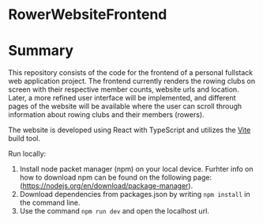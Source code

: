 # RowerWebsiteFrontend
# Summary
This repository consists of the code for the frontend of a personal fullstack web application project. The frontend currently renders the rowing clubs on screen with their respective member counts, website urls and location. Later, a more refined user interface will be implemented, and different pages of the website will be available where the user can scroll through information about rowing clubs and their members (rowers). 

The website is developed using React with TypeScript and utilizes the [Vite](https://vitejs.dev/) build tool.

Run locally: 
1. Install node packet manager (npm) on your local device. Furhter info on how to download npm can be found on the following page: (https://nodejs.org/en/download/package-manager).
2. Download dependencies from packages.json by writing `npm install` in the command line.
3. Use the command `npm run dev` and open the localhost url.
